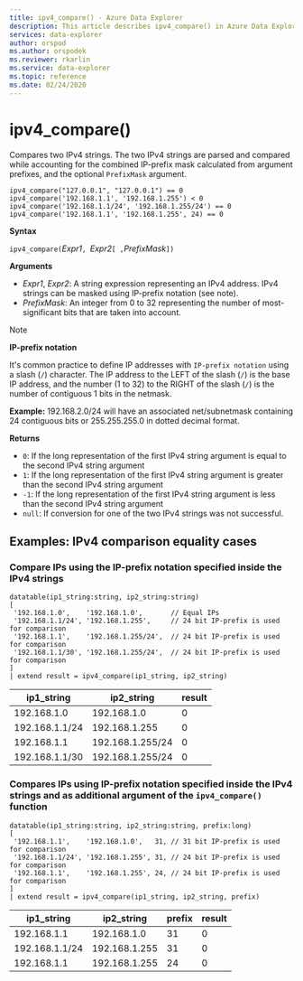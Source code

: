 ```yaml
---
title: ipv4_compare() - Azure Data Explorer
description: This article describes ipv4_compare() in Azure Data Explorer.
services: data-explorer
author: orspod
ms.author: orspodek
ms.reviewer: rkarlin
ms.service: data-explorer
ms.topic: reference
ms.date: 02/24/2020
---
```

# ipv4_compare()

Compares two IPv4 strings. The two IPv4 strings are parsed and compared while accounting for the combined IP-prefix mask calculated from argument prefixes, and the optional `PrefixMask` argument.

```kusto
ipv4_compare("127.0.0.1", "127.0.0.1") == 0
ipv4_compare('192.168.1.1', '192.168.1.255') < 0
ipv4_compare('192.168.1.1/24', '192.168.1.255/24') == 0
ipv4_compare('192.168.1.1', '192.168.1.255', 24) == 0
```

**Syntax**

`ipv4_compare(`*Expr1*`, `*Expr2*`[ ,`*PrefixMask*`])`

**Arguments**

* *Expr1*, *Expr2*: A string expression representing an IPv4 address. IPv4 strings can be masked using IP-prefix notation (see note).
* *PrefixMask*: An integer from 0 to 32 representing the number of most-significant bits that are taken into account.

> [!Note] 
> **IP-prefix notation**
> 
>It's common practice to define IP addresses with `IP-prefix notation` using a slash (`/`) character.
>The IP address to the LEFT of the slash (`/`) is the base IP address, and the number (1 to 32) to the RIGHT of the slash (`/`) is the number of contiguous 1 bits in the netmask. 
>
>**Example:** 192.168.2.0/24 will have an associated net/subnetmask containing 24 contiguous bits or 255.255.255.0 in dotted decimal format.

**Returns**

* `0`: If the long representation of the first IPv4 string argument is equal to the second IPv4 string argument
* `1`: If the long representation of the first IPv4 string argument is greater than the second IPv4 string argument
* `-1`: If the long representation of the first IPv4 string argument is less than the second IPv4 string argument
* `null`: If conversion for one of the two IPv4 strings was not successful.

## Examples: IPv4 comparison equality cases

### Compare IPs using the IP-prefix notation specified inside the IPv4 strings

<!-- csl: https://help.kusto.windows.net/Samples -->
```kusto
datatable(ip1_string:string, ip2_string:string)
[
 '192.168.1.0',    '192.168.1.0',       // Equal IPs
 '192.168.1.1/24', '192.168.1.255',     // 24 bit IP-prefix is used for comparison
 '192.168.1.1',    '192.168.1.255/24',  // 24 bit IP-prefix is used for comparison
 '192.168.1.1/30', '192.168.1.255/24',  // 24 bit IP-prefix is used for comparison
]
| extend result = ipv4_compare(ip1_string, ip2_string)
```

|ip1_string|ip2_string|result|
|---|---|---|
|192.168.1.0|192.168.1.0|0|
|192.168.1.1/24|192.168.1.255|0|
|192.168.1.1|192.168.1.255/24|0|
|192.168.1.1/30|192.168.1.255/24|0|

### Compares IPs using IP-prefix notation specified inside the IPv4 strings and as additional argument of the `ipv4_compare()` function

<!-- csl: https://help.kusto.windows.net/Samples -->
```kusto
datatable(ip1_string:string, ip2_string:string, prefix:long)
[
 '192.168.1.1',    '192.168.1.0',   31, // 31 bit IP-prefix is used for comparison
 '192.168.1.1/24', '192.168.1.255', 31, // 24 bit IP-prefix is used for comparison
 '192.168.1.1',    '192.168.1.255', 24, // 24 bit IP-prefix is used for comparison
]
| extend result = ipv4_compare(ip1_string, ip2_string, prefix)
```

|ip1_string|ip2_string|prefix|result|
|---|---|---|---|
|192.168.1.1|192.168.1.0|31|0|
|192.168.1.1/24|192.168.1.255|31|0|
|192.168.1.1|192.168.1.255|24|0|

